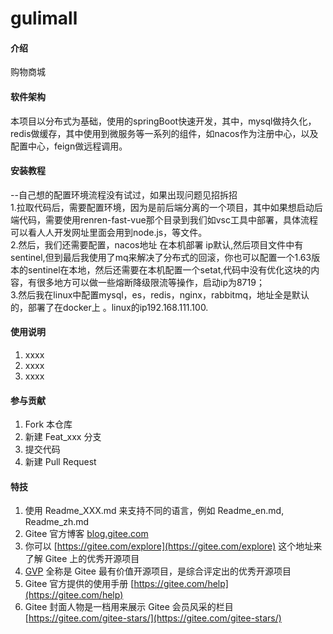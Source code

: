# gulimall

#### 介绍
购物商城

#### 软件架构
本项目以分布式为基础，使用的springBoot快速开发，其中，mysql做持久化，redis做缓存，其中使用到微服务等一系列的组件，如nacos作为注册中心，以及配置中心，feign做远程调用。


#### 安装教程
--自己想的配置环境流程没有试过，如果出现问题见招拆招 </br>
1.拉取代码后，需要配置环境，因为是前后端分离的一个项目，其中如果想启动后端代码，需要使用renren-fast-vue那个目录到我们如vsc工具中部署，具体流程可以看人人开发网址里面会用到node.js，等文件。</br> 2.然后，我们还需要配置，nacos地址 在本机部署 ip默认,然后项目文件中有sentinel,但到最后我使用了mq来解决了分布式的回滚，你也可以配置一个1.63版本的sentinel在本地，然后还需要在本机配置一个setat,代码中没有优化这块的内容，有很多地方可以做一些熔断降级限流等操作，启动ip为8719；</br>
3.然后我在linux中配置mysql，es，redis，nginx，rabbitmq，地址全是默认的，部署了在docker上 。linux的ip192.168.111.100.
#### 使用说明

1.  xxxx
2.  xxxx
3.  xxxx

#### 参与贡献

1.  Fork 本仓库
2.  新建 Feat_xxx 分支
3.  提交代码
4.  新建 Pull Request


#### 特技

1.  使用 Readme\_XXX.md 来支持不同的语言，例如 Readme\_en.md, Readme\_zh.md
2.  Gitee 官方博客 [blog.gitee.com](https://blog.gitee.com)
3.  你可以 [https://gitee.com/explore](https://gitee.com/explore) 这个地址来了解 Gitee 上的优秀开源项目
4.  [GVP](https://gitee.com/gvp) 全称是 Gitee 最有价值开源项目，是综合评定出的优秀开源项目
5.  Gitee 官方提供的使用手册 [https://gitee.com/help](https://gitee.com/help)
6.  Gitee 封面人物是一档用来展示 Gitee 会员风采的栏目 [https://gitee.com/gitee-stars/](https://gitee.com/gitee-stars/)
